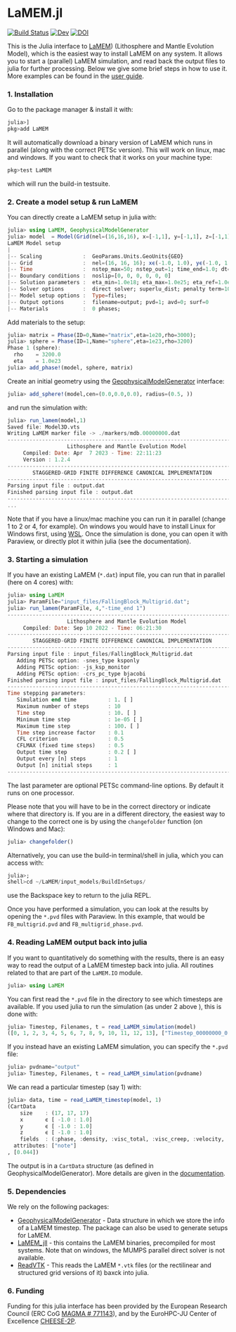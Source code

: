 # LaMEM.jl
[![Build Status](https://github.com/JuliaGeodynamics/LaMEM.jl/workflows/CI/badge.svg)](https://github.com/JuliaGeodynamics/LaMEM.jl/actions)
[![Dev](https://img.shields.io/badge/docs-dev-blue.svg)](https://juliageodynamics.github.io/LaMEM.jl/dev/)
[![DOI](https://zenodo.org/badge/531427568.svg)](https://zenodo.org/doi/10.5281/zenodo.10211627)

This is the Julia interface to [LaMEM](https://github.com/UniMainzGeo/LaMEM/)) (Lithosphere and Mantle Evolution Model), which is the easiest way to install LaMEM on any system. It allows you to start a (parallel) LaMEM simulation, and read back the output files to julia for further processing. Below we give some brief steps in how to use it. More examples can be found in the [user guide](https://juliageodynamics.github.io/LaMEM.jl/dev/).

### 1. Installation
Go to the package manager & install it with:
```julia
julia>]
pkg>add LaMEM
```
It will automatically download a binary version of LaMEM which runs in parallel (along with the correct PETSc version). This will work on linux, mac and windows.
If you want to check that it works on your machine type:
```julia
pkg>test LaMEM
```
which will run the build-in testsuite.

### 2. Create a model setup & run LaMEM
You can directly create a LaMEM setup in julia with: 
```Julia
julia> using LaMEM, GeophysicalModelGenerator
julia> model  = Model(Grid(nel=(16,16,16), x=[-1,1], y=[-1,1], z=[-1,1]))
LaMEM Model setup
|
|-- Scaling             :  GeoParams.Units.GeoUnits{GEO}
|-- Grid                :  nel=(16, 16, 16); xϵ(-1.0, 1.0), yϵ(-1.0, 1.0), zϵ(-1.0, 1.0) 
|-- Time                :  nstep_max=50; nstep_out=1; time_end=1.0; dt=0.05
|-- Boundary conditions :  noslip=[0, 0, 0, 0, 0, 0]
|-- Solution parameters :  eta_min=1.0e18; eta_max=1.0e25; eta_ref=1.0e20; act_temp_diff=0
|-- Solver options      :  direct solver; superlu_dist; penalty term=10000.0
|-- Model setup options :  Type=files; 
|-- Output options      :  filename=output; pvd=1; avd=0; surf=0
|-- Materials           :  0 phases; 
```
Add materials to the setup:
```Julia
julia> matrix = Phase(ID=0,Name="matrix",eta=1e20,rho=3000);
julia> sphere = Phase(ID=1,Name="sphere",eta=1e23,rho=3200)
Phase 1 (sphere): 
  rho    = 3200.0 
  eta    = 1.0e23 
julia> add_phase!(model, sphere, matrix)
```

Create an initial geometry using the [GeophysicalModelGenerator](https://github.com/JuliaGeodynamics/GeophysicalModelGenerator.jl/tree/main) interface:
```Julia
julia> add_sphere!(model,cen=(0.0,0.0,0.0), radius=(0.5, ))
```
and run the simulation with:
```julia
julia> run_lamem(model,1)
Saved file: Model3D.vts
Writing LaMEM marker file -> ./markers/mdb.00000000.dat
-------------------------------------------------------------------------- 
                   Lithosphere and Mantle Evolution Model                   
     Compiled: Date: Apr  7 2023 - Time: 22:11:23           
     Version : 1.2.4 
-------------------------------------------------------------------------- 
        STAGGERED-GRID FINITE DIFFERENCE CANONICAL IMPLEMENTATION           
-------------------------------------------------------------------------- 
Parsing input file : output.dat 
Finished parsing input file : output.dat 
--------------------------------------------------------------------------
...
```
Note that if you have a linux/mac machine you can run it in parallel (change 1 to 2 or 4, for example). On windows you would have to install Linux for Windows first, using [WSL](https://learn.microsoft.com/en-us/windows/wsl/install).
Once the simulation is done, you can open it with Paraview, or directly plot it within julia (see the documentation).


### 3. Starting a simulation
If you have an existing LaMEM (`*.dat`) input file, you can run that in parallel (here on 4 cores) with:
```julia
julia> using LaMEM
julia> ParamFile="input_files/FallingBlock_Multigrid.dat";
julia> run_lamem(ParamFile, 4,"-time_end 1")
-------------------------------------------------------------------------- 
                   Lithosphere and Mantle Evolution Model                   
     Compiled: Date: Sep 10 2022 - Time: 06:21:30           
-------------------------------------------------------------------------- 
        STAGGERED-GRID FINITE DIFFERENCE CANONICAL IMPLEMENTATION           
-------------------------------------------------------------------------- 
Parsing input file : input_files/FallingBlock_Multigrid.dat 
   Adding PETSc option: -snes_type ksponly
   Adding PETSc option: -js_ksp_monitor
   Adding PETSc option: -crs_pc_type bjacobi
Finished parsing input file : input_files/FallingBlock_Multigrid.dat 
--------------------------------------------------------------------------
Time stepping parameters:
   Simulation end time          : 1. [ ] 
   Maximum number of steps      : 10 
   Time step                    : 10. [ ] 
   Minimum time step            : 1e-05 [ ] 
   Maximum time step            : 100. [ ] 
   Time step increase factor    : 0.1 
   CFL criterion                : 0.5 
   CFLMAX (fixed time steps)    : 0.5 
   Output time step             : 0.2 [ ] 
   Output every [n] steps       : 1 
   Output [n] initial steps     : 1 
--------------------------------------------------------------------------
```
The last parameter are optional PETSc command-line options. By default it runs on one processor.

Please note that you will have to be in the correct directory or indicate where that directory is. If you are in a different directory, the easiest way to change to the correct one is by using the `changefolder` function (on Windows and Mac):
```julia
julia> changefolder()
```

Alternatively, you can use the build-in terminal/shell in julia, which you can access with:
```julia
julia>;
shell>cd ~/LaMEM/input_models/BuildInSetups/
```
use the Backspace key to return to the julia REPL.


Once you have performed a simulation, you can look at the results by opening the `*.pvd` files with Paraview. In this example, that would be `FB_multigrid.pvd` and `FB_multigrid_phase.pvd`.

### 4. Reading LaMEM output back into julia
If you want to quantitatively do something with the results, there is an easy way to read the output of a LaMEM timestep back into julia. All routines related to that are part of the `LaMEM.IO` module.

```julia
julia> using LaMEM
```
You can first read the `*.pvd` file in the directory to see which timesteps are available. If you used julia to run the simulation (as under 2 above ), this is done with:
```julia
julia> Timestep, Filenames, t = read_LaMEM_simulation(model)
([0, 1, 2, 3, 4, 5, 6, 7, 8, 9, 10, 11, 12, 13], ["Timestep_00000000_0.00000000e+00/output.pvtr", "Timestep_00000001_4.40000000e-02/output.pvtr", "Timestep_00000002_9.24000000e-02/output.pvtr", "Timestep_00000003_1.45640000e-01/output.pvtr", "Timestep_00000004_2.04204000e-01/output.pvtr", "Timestep_00000005_2.68624400e-01/output.pvtr", "Timestep_00000006_3.39486840e-01/output.pvtr", "Timestep_00000007_4.17435524e-01/output.pvtr", "Timestep_00000008_5.03179076e-01/output.pvtr", "Timestep_00000009_5.97496984e-01/output.pvtr", "Timestep_00000010_7.01246682e-01/output.pvtr", "Timestep_00000011_8.15371351e-01/output.pvtr", "Timestep_00000012_9.40908486e-01/output.pvtr", "Timestep_00000013_1.07899933e+00/output.pvtr"], [0.0, 0.044, 0.0924, 0.14564, 0.204204, 0.2686244, 0.3394868, 0.4174355, 0.5031791, 0.597497, 0.7012467, 0.8153714, 0.9409085, 1.078999])
```

If you instead have an existing LaMEM simulation, you can specify the `*.pvd` file:
```julia
julia> pvdname="output"
julia> Timestep, Filenames, t = read_LaMEM_simulation(pvdname)
```

We can read a particular timestep (say 1) with:
```julia
julia> data, time = read_LaMEM_timestep(model, 1)
(CartData 
    size    : (17, 17, 17)
    x       ϵ [ -1.0 : 1.0]
    y       ϵ [ -1.0 : 1.0]
    z       ϵ [ -1.0 : 1.0]
    fields  : (:phase, :density, :visc_total, :visc_creep, :velocity, :pressure, :temperature, :j2_dev_stress, :j2_strain_rate)
  attributes: ["note"]
, [0.044])
```
The output is in a `CartData` structure (as defined in GeophysicalModelGenerator).
More details are given in the [documentation](https://juliageodynamics.github.io/LaMEM.jl/dev/).

### 5. Dependencies
We rely on the following packages:
- [GeophysicalModelGenerator](https://github.com/JuliaGeodynamics/GeophysicalModelGenerator.jl) - Data structure in which we store the info of a LaMEM timestep. The package can also be used to generate setups for LaMEM.
- [LaMEM_jll](https://github.com/JuliaRegistries/General/tree/master/L/LaMEM_jll) - this contains the LaMEM binaries, precompiled for most systems. Note that on windows, the MUMPS parallel direct solver is not available.
- [ReadVTK](https://github.com/JuliaVTK/ReadVTK.jl) - This reads the LaMEM `*.vtk` files (or the rectilinear and structured grid versions of it)  baxck into julia. 


### 6. Funding
Funding for this julia interface has been provided by the European Research Council (ERC CoG [MAGMA # 771143](https://www.google.com/url?sa=t&rct=j&q=&esrc=s&source=web&cd=&ved=2ahUKEwi8rN_Iy7SEAxX8SfEDHfd3AzkQFnoECB4QAQ&url=https%3A%2F%2Fcordis.europa.eu%2Fproject%2Fid%2F771143&usg=AOvVaw1G1LUjR9t9KtX6pcE2ozr2&opi=89978449)), and by the EuroHPC-JU Center of Excellence [CHEESE-2P](https://cheese2.eu).

